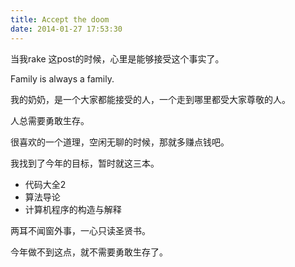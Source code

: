 ```yaml
---
title: Accept the doom
date: 2014-01-27 17:53:30
---
```


当我rake 这post的时候，心里是能够接受这个事实了。

Family is always a family.

我的奶奶，是一个大家都能接受的人，一个走到哪里都受大家尊敬的人。

人总需要勇敢生存。


很喜欢的一个道理，空闲无聊的时候，那就多赚点钱吧。

我找到了今年的目标，暂时就这三本。

+ 代码大全2
+ 算法导论
+ 计算机程序的构造与解释

两耳不闻窗外事，一心只读圣贤书。

今年做不到这点，就不需要勇敢生存了。
